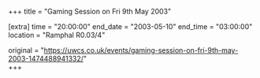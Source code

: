 +++
title = "Gaming Session on Fri 9th May 2003"

[extra]
time = "20:00:00"
end_date = "2003-05-10"
end_time = "03:00:00"
location = "Ramphal R0.03/4"

original = "https://uwcs.co.uk/events/gaming-session-on-fri-9th-may-2003-1474488941332/"    
+++



